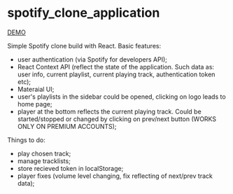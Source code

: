 # spotify_clone_application

<a href="https://romamykhalchuk.github.io/spotify_clone/#">DEMO</a>

Simple Spotify clone build with React. 
Basic features:
 - user authentication (via Spotify for developers API);
 - React Context API (reflect the state of the application. Such data as: user info, 
  current playlist, current playing track, authentication token etc);
- Materaial UI;
- user's playlists in the sidebar could be opened, clicking on logo leads to home page;
- player at the bottom reflects the current playing track. Could be started/stopped or changed by 
clicking on prev/next button (WORKS ONLY ON PREMIUM ACCOUNTS);

Things to do: 
 - play chosen track;
 - manage tracklists;
 - store recieved token in localStorage;
 - player fixes (volume level changing, fix reflecting of next/prev track data);
 
  


